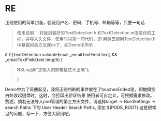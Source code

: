# RE
正则使用的简单封装，验证用户名、密码、手机号、邮箱等等，只要一句话
> 使用说明：
>将我封装好的TextDetection.h 和TextDetection.m拖进你的工程，并导入头文件，使用时只需一句代码，即 用类去调用TextDetection.h中暴露的类方法就ok了，如Demo中所示：
>
if (![TextDetection validateEmail:_emailTextField.text] && _emailTextField.text.length) {

> NSLog(@"您输入的邮箱格式不正确");

>}
>
>
>

Demo中为了简便起见，我将正则判断的事件放在了touchesEnded里，即触摸空白处收起键盘时。这时，会打印出验证结果
使用者可自定义，可根据需求修改。
赘述，倘若无法导入pod管理的第三方头文件，请选择target -> BuildSettings -> search Paths 下的 User Header Search Paths, 添加 $(PODS_ROOT) 这是很常见的问题，写一下，方便大家用吧。